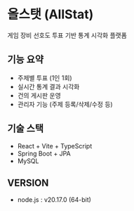 # 올스탯 (AllStat)

게임 장비 선호도 투표 기반 통계 시각화 플랫폼

## 기능 요약
- 주제별 투표 (1인 1회)
- 실시간 통계 결과 시각화
- 건의 게시판 운영
- 관리자 기능 (주제 등록/삭제/수정 등)

## 기술 스택
- React + Vite + TypeScript
- Spring Boot + JPA
- MySQL

## VERSION
- node.js : v20.17.0 (64-bit)